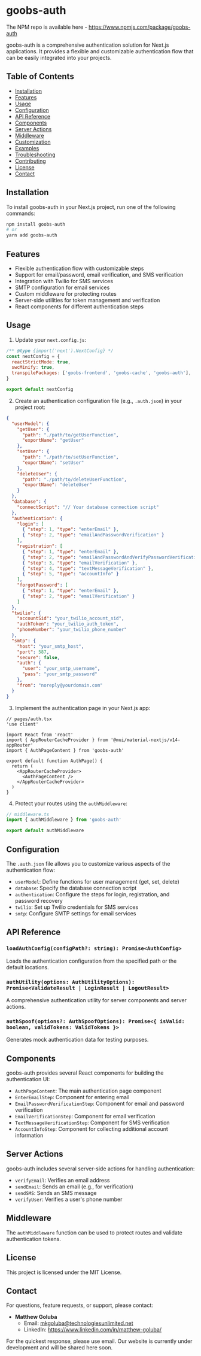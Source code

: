 # goobs-auth

The NPM repo is available here - https://www.npmjs.com/package/goobs-auth

goobs-auth is a comprehensive authentication solution for Next.js applications. It provides a flexible and customizable authentication flow that can be easily integrated into your projects.

## Table of Contents

- [Installation](#installation)
- [Features](#features)
- [Usage](#usage)
- [Configuration](#configuration)
- [API Reference](#api-reference)
- [Components](#components)
- [Server Actions](#server-actions)
- [Middleware](#middleware)
- [Customization](#customization)
- [Examples](#examples)
- [Troubleshooting](#troubleshooting)
- [Contributing](#contributing)
- [License](#license)
- [Contact](#contact)

## Installation

To install goobs-auth in your Next.js project, run one of the following commands:

```bash
npm install goobs-auth
# or
yarn add goobs-auth
```

## Features

- Flexible authentication flow with customizable steps
- Support for email/password, email verification, and SMS verification
- Integration with Twilio for SMS services
- SMTP configuration for email services
- Custom middleware for protecting routes
- Server-side utilities for token management and verification
- React components for different authentication steps

## Usage

1. Update your `next.config.js`:

```javascript
/** @type {import('next').NextConfig} */
const nextConfig = {
  reactStrictMode: true,
  swcMinify: true,
  transpilePackages: ['goobs-frontend', 'goobs-cache', 'goobs-auth'],
}

export default nextConfig
```

2. Create an authentication configuration file (e.g., `.auth.json`) in your project root:

```json
{
  "userModel": {
    "getUser": {
      "path": "./path/to/getUserFunction",
      "exportName": "getUser"
    },
    "setUser": {
      "path": "./path/to/setUserFunction",
      "exportName": "setUser"
    },
    "deleteUser": {
      "path": "./path/to/deleteUserFunction",
      "exportName": "deleteUser"
    }
  },
  "database": {
    "connectScript": "// Your database connection script"
  },
  "authentication": {
    "login": [
      { "step": 1, "type": "enterEmail" },
      { "step": 2, "type": "emailAndPasswordVerification" }
    ],
    "registration": [
      { "step": 1, "type": "enterEmail" },
      { "step": 2, "type": "emailAndPasswordAndVerifyPasswordVerification" },
      { "step": 3, "type": "emailVerification" },
      { "step": 4, "type": "textMessageVerification" },
      { "step": 5, "type": "accountInfo" }
    ],
    "forgotPassword": [
      { "step": 1, "type": "enterEmail" },
      { "step": 2, "type": "emailVerification" }
    ]
  },
  "twilio": {
    "accountSid": "your_twilio_account_sid",
    "authToken": "your_twilio_auth_token",
    "phoneNumber": "your_twilio_phone_number"
  },
  "smtp": {
    "host": "your_smtp_host",
    "port": 587,
    "secure": false,
    "auth": {
      "user": "your_smtp_username",
      "pass": "your_smtp_password"
    },
    "from": "noreply@yourdomain.com"
  }
}
```

3. Implement the authentication page in your Next.js app:

```tsx
// pages/auth.tsx
'use client'

import React from 'react'
import { AppRouterCacheProvider } from '@mui/material-nextjs/v14-appRouter'
import { AuthPageContent } from 'goobs-auth'

export default function AuthPage() {
  return (
    <AppRouterCacheProvider>
      <AuthPageContent />
    </AppRouterCacheProvider>
  )
}
```

4. Protect your routes using the `authMiddleware`:

```typescript
// middleware.ts
import { authMiddleware } from 'goobs-auth'

export default authMiddleware
```

## Configuration

The `.auth.json` file allows you to customize various aspects of the authentication flow:

- `userModel`: Define functions for user management (get, set, delete)
- `database`: Specify the database connection script
- `authentication`: Configure the steps for login, registration, and password recovery
- `twilio`: Set up Twilio credentials for SMS services
- `smtp`: Configure SMTP settings for email services

## API Reference

### `loadAuthConfig(configPath?: string): Promise<AuthConfig>`

Loads the authentication configuration from the specified path or the default locations.

### `authUtility(options: AuthUtilityOptions): Promise<ValidateResult | LoginResult | LogoutResult>`

A comprehensive authentication utility for server components and server actions.

### `authSpoof(options?: AuthSpoofOptions): Promise<{ isValid: boolean, validTokens: ValidTokens }>`

Generates mock authentication data for testing purposes.

## Components

goobs-auth provides several React components for building the authentication UI:

- `AuthPageContent`: The main authentication page component
- `EnterEmailStep`: Component for entering email
- `EmailPasswordVerificationStep`: Component for email and password verification
- `EmailVerificationStep`: Component for email verification
- `TextMessageVerificationStep`: Component for SMS verification
- `AccountInfoStep`: Component for collecting additional account information

## Server Actions

goobs-auth includes several server-side actions for handling authentication:

- `verifyEmail`: Verifies an email address
- `sendEmail`: Sends an email (e.g., for verification)
- `sendSMS`: Sends an SMS message
- `verifyUser`: Verifies a user's phone number

## Middleware

The `authMiddleware` function can be used to protect routes and validate authentication tokens.

## License

This project is licensed under the MIT License.

## Contact

For questions, feature requests, or support, please contact:

- **Matthew Goluba**
  - Email: mkgoluba@technologiesunlimited.net
  - LinkedIn: https://www.linkedin.com/in/matthew-goluba/

For the quickest response, please use email. Our website is currently under development and will be shared here soon.
